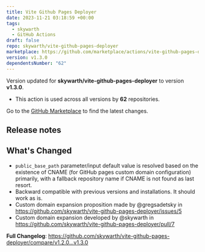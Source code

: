```yaml
---
title: Vite Github Pages Deployer
date: 2023-11-21 03:18:59 +00:00
tags:
  - skywarth
  - GitHub Actions
draft: false
repo: skywarth/vite-github-pages-deployer
marketplace: https://github.com/marketplace/actions/vite-github-pages-deployer
version: v1.3.0
dependentsNumber: "62"
---
```



Version updated for **skywarth/vite-github-pages-deployer** to version **v1.3.0**.
- This action is used across all versions by **62** repositories.

Go to the [GitHub Marketplace](https://github.com/marketplace/actions/vite-github-pages-deployer) to find the latest changes.

## Release notes

## What's Changed
* `public_base_path` parameter/input default value is resolved based on the existence of CNAME (for GitHub pages custom domain configuration) primarily, with a fallback repository name if CNAME is not found as last resort.
* Backward compatible with previous versions and installations. It should work as is.
* Custom domain expansion proposition made by @gregsadetsky in https://github.com/skywarth/vite-github-pages-deployer/issues/5
* Custom domain expansion developed by @skywarth in https://github.com/skywarth/vite-github-pages-deployer/pull/7

**Full Changelog**: https://github.com/skywarth/vite-github-pages-deployer/compare/v1.2.0...v1.3.0
